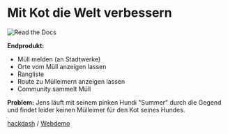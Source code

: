# Mit Kot die Welt verbessern
![Read the Docs](https://img.shields.io/readthedocs/kot-fur-die-welt.svg?style=flat-square)

**Endprodukt:**
 - Müll melden (an Stadtwerke)
 - Orte vom Müll anzeigen lassen
 - Rangliste
 - Route zu Mülleimern anzeigen lassen
 - Community sammelt Müll

**Problem:**
 Jens läuft mit seinem pinken Hundi "Summer" durch die Gegend
 und findet leider keinen Mülleimer für den Kot seines Hundes.

[hackdash](https://hackdash.org/projects/5b24d20335377d7f73a9a49f) / 
[Webdemo](https://jugendhackt.github.io/mkdwv-pwa)
